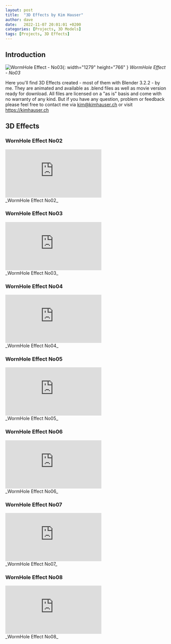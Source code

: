 ```yaml
---
layout: post
title:  "3D Effects by Kim Hauser"
author: dave
date:   2022-11-07 20:01:01 +0200
categories: [Projects, 3D Models]
tags: [Projects, 3D Effects]
---
```


## Introduction
![WormHole Effect - No03](../../assets/img/projects/3deffects/WormHoleEffectRendered_No3_Preview_4_Youtube_01_edt.png){: width="1279" height="766" }
_WormHole Effect - No03_

Here you'll find 3D Effects created - most of them with Blender 3.2.2 - by me. They are animated and available as .blend files as well as movie version ready for download. All files are licensed on a "as is" basis and come with no warranty of any kind. But if you have any question, problem or feedback please feel free to contact me via <kim@kimhauser.ch> or visit <https://kimhauser.ch>

## 3D Effects
### WornHole Effect No02
<div class="container-responsive-iframe">
<iframe class="responsive-iframe" src="https://www.youtube.com/embed/sk30VfT2ids" title="WormHole Effect No02" frameborder="0" allow="accelerometer; autoplay; clipboard-write; encrypted-media; gyroscope; picture-in-picture" allowfullscreen></iframe>
</div>
_WormHole Effect No02_

### WornHole Effect No03
<div class="container-responsive-iframe">
<iframe class="responsive-iframe" src="https://www.youtube.com/embed/mfRPdREQWj0" title="WormHole Effect No03" frameborder="0" allow="accelerometer; autoplay; clipboard-write; encrypted-media; gyroscope; picture-in-picture" allowfullscreen></iframe>
</div>
_WormHole Effect No03_

### WornHole Effect No04
<div class="container-responsive-iframe">
<iframe class="responsive-iframe" src="https://www.youtube.com/embed/7gUhf0WXGAg" title="WormHole Effect No04" frameborder="0" allow="accelerometer; autoplay; clipboard-write; encrypted-media; gyroscope; picture-in-picture" allowfullscreen></iframe>
</div>
_WormHole Effect No04_

### WornHole Effect No05
<div class="container-responsive-iframe">
<iframe class="responsive-iframe" src="https://www.youtube.com/embed/68tubfcUC6M" title="WormHole Effect No05" frameborder="0" allow="accelerometer; autoplay; clipboard-write; encrypted-media; gyroscope; picture-in-picture" allowfullscreen></iframe>
</div>
_WormHole Effect No05_

### WornHole Effect No06
<div class="container-responsive-iframe">
<iframe class="responsive-iframe" src="https://www.youtube.com/embed/xZhMITQs7Xk" title="WormHole Effect No06" frameborder="0" allow="accelerometer; autoplay; clipboard-write; encrypted-media; gyroscope; picture-in-picture" allowfullscreen></iframe>
</div>
_WormHole Effect No06_

### WornHole Effect No07
<div class="container-responsive-iframe">
<iframe class="responsive-iframe" src="https://www.youtube.com/embed/250OzJy9x-8" title="WormHole Effect No07" frameborder="0" allow="accelerometer; autoplay; clipboard-write; encrypted-media; gyroscope; picture-in-picture" allowfullscreen></iframe>
</div>
_WormHole Effect No07_

### WornHole Effect No08
<div class="container-responsive-iframe">
<iframe class="responsive-iframe" src="https://www.youtube.com/embed/oRcz1JVnJSo" title="WormHole Effect No08" frameborder="0" allow="accelerometer; autoplay; clipboard-write; encrypted-media; gyroscope; picture-in-picture" allowfullscreen></iframe>
</div>
_WormHole Effect No08_
